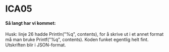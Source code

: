# ICA05

#### Så langt har vi kommet:

Husk: linje 26 hadde Println("%q", contents), for å skrive ut i et annet format må man bruke Printf("%q", contents). Koden funket egentlig helt fint. Utskriften blir i JSON-format.
